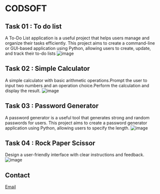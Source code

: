 # CODSOFT
## Task 01 : To do list
A To-Do List application is a useful project that helps users manage and organize their tasks efficiently. This project aims to create a command-line or GUI-based application using Python, allowing users to create, update, and track their to-do lists
![image](https://github.com/itsmeumaima/CODSOFT/assets/156927990/d3c49c2c-2d1e-4ace-9cf1-914334ad9afd)
## Task 02 : Simple Calculator
A simple calculator with basic arithmetic operations.Prompt the user to input two numbers and an operation choice.Perform the calculation and display the result.
![image](https://github.com/itsmeumaima/CODSOFT/assets/156927990/35c70605-86c1-4943-9661-a5ffc4ba9bf4)
## Task 03 : Password Generator
A password generator is a useful tool that generates strong and random passwords for users. This project aims to create a
password generator application using Python, allowing users to specify the length.
![image](https://github.com/itsmeumaima/CODSOFT/assets/156927990/d22d21ce-7106-4af8-adc7-8ffdc4de5cd1)
## Task 04 : Rock Paper Scissor
Design a user-friendly interface with clear instructions and feedback.
![image](https://github.com/itsmeumaima/CODSOFT/assets/156927990/080a96b9-c276-4883-ab79-24a1e8f511aa)
## Contact
[Email](mailto:umaimarauf2005@gmail.com)
